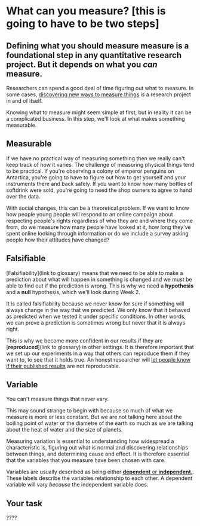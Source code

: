 # What can you measure? [this is going to have to be two steps]

## Defining what you should measure measure is a foundational step in any quantitative research project.  But it depends on what you _can_ measure.

Researchers can spend a good deal of time figuring out what to measure.  In some cases, [discovering new ways to measure things](https://doi.org/10.1371/journal.pone.0138660) is a research project in and of itself.

Knowing what to measure might seem simple at first, but in reality it can be a complicated business. In this step, we'll look at what makes something measurable.


## Measurable

If we have no practical way of measuring something then we really can't keep track of how it varies.  The challenge of measuring physical things tend to be practical.  If you're observing a colony of emperor penguins on Antartica, you're going to have to figure out how to get yourself and your instruments there and back safely.  If you want to know how many bottles of softdrink were sold, you're going to need the shop owners to agree to hand over the data.

With social changes, this can be a theoretical problem.  If we want to know how people young people will respond to an online campaign about respecting people's rights regardless of who they are and where they come from, do we measure how many people have looked at it, how long they've spent online looking through information or do we include a survey asking people how their attitudes have changed?

## Falsifiable

[Falsifiability](link to glossary) means that we need to be able to make a prediction about what will happen in something is changed and we must be able to find out if the prediction is wrong.  This is why we need a __hypothesis__ and a __null__ hypothesis, which we'll look during Week 2. 

It is called falsifiability because we never know for sure if something will always change in the way that we predicted.  We only know that it behaved as predicted when we tested it under specific conditions.  In other words, we can prove a prediction is sometimes wrong but never that it is always right.

This is why we become more confident in our results if they are [__reproduced__](link to glossary) in other settings.  It is therefore important that we set up our experiments in a way that others can reproduce them if they want to, to see that it holds true.  An honest researcher will [let people know if their published results](http://retractionwatch.com/2017/12/05/definitely-embarrassing-nobel-laureate-retracts-non-reproducible-paper-nature-journal/#comment-1528078) are not reproducable.


## Variable

You can't measure things that never vary.

This may sound strange to begin with because so much of what we measure is more or less constant.  But we are not talking here about the boiling point of water or the diametre of the earth so much as we are talking about the heat of water and the size of planets.  

Measuring variation is essential to understanding how widespread a characteristic is, figuring out what is normal and discovering relationships between things, and determining cause and effect.  It is therefore essential that the variables that you measure have been chosen with care.

Variables are usually described as being either [__dependent__ or __independent.__](glossary).  These labels describe the variables relationship to each other.  A dependent variable will vary _because_ the independent variable does. 

## Your task


????
